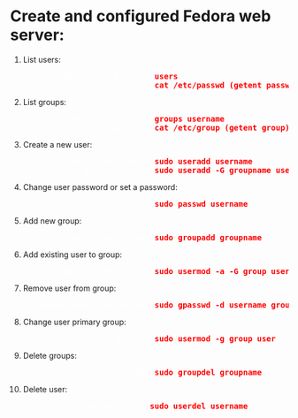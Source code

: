 # Create and configured Fedora web server:

1. List users:
<span style="color:red; font-weight:bold;">
    <pre>
    <span style="color:white; font-weight:normal;">      (show current user):</span> users
    <span style="color:white; font-weight:normal;">         (list all users):</span> cat /etc/passwd (getent passwd)</pre> 
</span>

2. List groups:
<span style="color:red; font-weight:bold;">
    <pre>
    <span style="color:white; font-weight:normal;">(show group current user):</span> groups username
    <span style="color:white; font-weight:normal;">        (list all groups):</span> cat /etc/group (getent group)</pre> 
</span>

3. Create a new user:
<span style="color:red; font-weight:bold;">
    <pre>
    <span style="color:white; font-weight:normal;">      (create a new user):</span> sudo useradd username
    <span style="color:white; font-weight:normal;">(new user + add to group):</span> sudo useradd -G groupname username</pre> 
</span>

4. Change user password or set a password:
<span style="color:red; font-weight:bold;">
    <pre>
    <span style="color:white; font-weight:normal;">       (set new password):</span> sudo passwd username</pre> 
</span>

5. Add new group:
<span style="color:red; font-weight:bold;">
    <pre>
    <span style="color:white; font-weight:normal;">     (create a new group):</span> sudo groupadd groupname</pre> 
</span>

6. Add existing user to group:
<span style="color:red; font-weight:bold;">
    <pre>
    <span style="color:white; font-weight:normal;">      (add user to group):</span> sudo usermod -a -G group username</pre> 
</span>

7. Remove user from group:
<span style="color:red; font-weight:bold;">
    <pre>
    <span style="color:white; font-weight:normal;"> (remove user from group):</span> sudo gpasswd -d username group_to_remove_from</pre> 
</span>

8. Change user primary group:
<span style="color:red; font-weight:bold;">
    <pre>
    <span style="color:white; font-weight:normal;">     (user primary group):</span> sudo usermod -g group user</pre> 
</span>

9. Delete groups:
<span style="color:red; font-weight:bold;">
    <pre>
    <span style="color:white; font-weight:normal;">           (delete group):</span> sudo groupdel groupname</pre> 
</span>

10. Delete user:
<span style="color:red; font-weight:bold;">
    <pre>
    <span style="color:white; font-weight:normal;">           (delete user):</span> sudo userdel username</pre> 
</span>